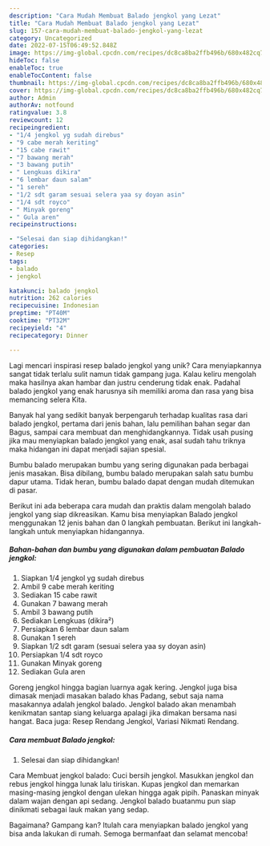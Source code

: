 ```yaml
---
description: "Cara Mudah Membuat Balado jengkol yang Lezat"
title: "Cara Mudah Membuat Balado jengkol yang Lezat"
slug: 157-cara-mudah-membuat-balado-jengkol-yang-lezat
category: Uncategorized
date: 2022-07-15T06:49:52.848Z
image: https://img-global.cpcdn.com/recipes/dc8ca8ba2ffb496b/680x482cq70/balado-jengkol-foto-resep-utama.jpg
hideToc: false
enableToc: true
enableTocContent: false
thumbnail: https://img-global.cpcdn.com/recipes/dc8ca8ba2ffb496b/680x482cq70/balado-jengkol-foto-resep-utama.jpg
cover: https://img-global.cpcdn.com/recipes/dc8ca8ba2ffb496b/680x482cq70/balado-jengkol-foto-resep-utama.jpg
author: Admin
authorAv: notfound
ratingvalue: 3.8
reviewcount: 12
recipeingredient:
- "1/4 jengkol yg sudah direbus"
- "9 cabe merah keriting"
- "15 cabe rawit"
- "7 bawang merah"
- "3 bawang putih"
- " Lengkuas dikira"
- "6 lembar daun salam"
- "1 sereh"
- "1/2 sdt garam sesuai selera yaa sy doyan asin"
- "1/4 sdt royco"
- " Minyak goreng"
- " Gula aren"
recipeinstructions:

- "Selesai dan siap dihidangkan!"
categories:
- Resep
tags:
- balado
- jengkol

katakunci: balado jengkol 
nutrition: 262 calories
recipecuisine: Indonesian
preptime: "PT40M"
cooktime: "PT32M"
recipeyield: "4"
recipecategory: Dinner

---
```





Lagi mencari inspirasi resep balado jengkol yang unik? Cara menyiapkannya sangat tidak terlalu sulit namun tidak gampang juga. Kalau keliru mengolah maka hasilnya akan hambar dan justru cenderung tidak enak. Padahal balado jengkol yang enak harusnya sih memiliki aroma dan rasa yang bisa memancing selera Kita.





Banyak hal yang sedikit banyak berpengaruh terhadap kualitas rasa dari balado jengkol, pertama dari jenis bahan, lalu pemilihan bahan segar dan Bagus, sampai cara membuat dan menghidangkannya. Tidak usah pusing jika mau menyiapkan balado jengkol yang enak,      asal sudah tahu triknya maka hidangan ini dapat menjadi sajian spesial.














Bumbu balado merupakan bumbu yang sering digunakan pada berbagai jenis masakan. Bisa dibilang, bumbu balado merupakan salah satu bumbu dapur utama. Tidak heran, bumbu balado dapat dengan mudah ditemukan di pasar.






Berikut ini ada beberapa cara mudah dan praktis dalam mengolah balado jengkol yang siap dikreasikan. Kamu bisa menyiapkan Balado jengkol menggunakan 12 jenis bahan dan 0 langkah pembuatan. Berikut ini langkah-langkah untuk menyiapkan hidangannya.

<!--inarticleads1-->

##### Bahan-bahan dan bumbu yang digunakan dalam pembuatan Balado jengkol:

1. Siapkan 1/4 jengkol yg sudah direbus
1. Ambil 9 cabe merah keriting
1. Sediakan 15 cabe rawit
1. Gunakan 7 bawang merah
1. Ambil 3 bawang putih
1. Sediakan  Lengkuas (dikira²)
1. Persiapkan 6 lembar daun salam
1. Gunakan 1 sereh
1. Siapkan 1/2 sdt garam (sesuai selera yaa sy doyan asin)
1. Persiapkan 1/4 sdt royco
1. Gunakan  Minyak goreng
1. Sediakan  Gula aren


Goreng jengkol hingga bagian luarnya agak kering. Jengkol juga bisa dimasak menjadi masakan balado khas Padang, sebut saja nama masakannya adalah jengkol balado. Jengkol balado akan menambah kenikmatan santap siang keluarga apalagi jika dimakan bersama nasi hangat. Baca juga: Resep Rendang Jengkol, Variasi Nikmati Rendang. 

<!--inarticleads2-->

##### Cara membuat Balado jengkol:


1. Selesai dan siap dihidangkan!

Cara Membuat jengkol balado: Cuci bersih jengkol. Masukkan jengkol dan rebus jengkol hingga lunak lalu tiriskan. Kupas jengkol dan memarkan masing-masing jengkol dengan ulekan hingga agak pipih. Panaskan minyak dalam wajan dengan api sedang. Jengkol balado buatanmu pun siap dinikmati sebagai lauk makan yang sedap. 

Bagaimana? Gampang kan? Itulah cara menyiapkan balado jengkol yang bisa anda lakukan di rumah. Semoga bermanfaat dan selamat mencoba!

